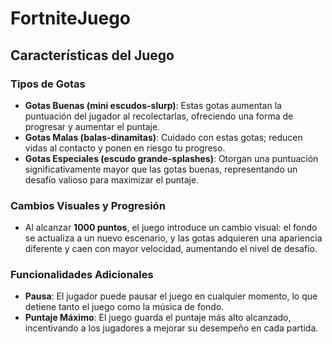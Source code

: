 # FortniteJuego

## Características del Juego

### Tipos de Gotas
- **Gotas Buenas (mini escudos-slurp)**: Estas gotas aumentan la puntuación del jugador al recolectarlas, ofreciendo una forma de progresar y aumentar el puntaje.
- **Gotas Malas (balas-dinamitas)**: Cuidado con estas gotas; reducen vidas al contacto y ponen en riesgo tu progreso.
- **Gotas Especiales (escudo grande-splashes)**: Otorgan una puntuación significativamente mayor que las gotas buenas, representando un desafío valioso para maximizar el puntaje.

### Cambios Visuales y Progresión
- Al alcanzar **1000 puntos**, el juego introduce un cambio visual: el fondo se actualiza a un nuevo escenario, y las gotas adquieren una apariencia diferente y caen con mayor velocidad, aumentando el nivel de desafío.

### Funcionalidades Adicionales
- **Pausa**: El jugador puede pausar el juego en cualquier momento, lo que detiene tanto el juego como la música de fondo.
- **Puntaje Máximo**: El juego guarda el puntaje más alto alcanzado, incentivando a los jugadores a mejorar su desempeño en cada partida.
